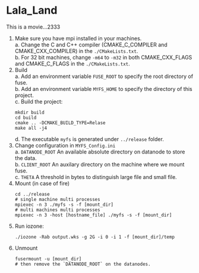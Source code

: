 # Lala_Land
This is a movie...2333

1. Make sure you have mpi installed in your machines. <br>
   a. Change the C and C++ compiler (CMAKE_C_COMPILER and CMAKE_CXX_COMPILER) in the `./CMakeLists.txt`. <br>
   b. For 32 bit machines, change `-m64` to `-m32` in both CMAKE_CXX_FLAGS and CMAKE_C_FLAGS in the `./CMakeLists.txt`. <br>
2. Build <br>
   a. Add an environment variable `FUSE_ROOT` to specify the root directory of fuse.<br>
   b. Add an environment variable `MYFS_HOME` to specify the directory of this project.<br>
   c. Build the project: <br>
    ```
    mkdir build
    cd build
    cmake .. -DCMAKE_BUILD_TYPE=Relase
    make all -j4
    ```
   d. The executable `myfs` is generated under `../release` folder.
3. Change configuration in `MYFS_Config.ini`<br>
   a. `DATANODE_ROOT` An available absolute directory on datanode to store the data.<br>
   b. `CLIENT_ROOT` An auxilary directory on the machine where we mount fuse.<br>
   c. `THETA` A threshold in bytes to distinguish large file and small file.<br>
4. Mount (in case of fire)<br>
    ```
    cd ../release
    # single machine multi processes
    mpiexec -n 3 ./myfs -s -f [mount_dir]
    # multi machines multi processes
    mpiexec -n 3 -host [hostname_file] ./myfs -s -f [mount_dir]
    ```
5. Run iozone:
    ```
    ./iozone -Rab output.wks -g 2G -i 0 -i 1 -f [mount_dir]/temp
    ```
6. Unmount <br>
    ```
    fusermount -u [mount_dir]
    # then remove the `DATANODE_ROOT` on the datanodes.
    ```
